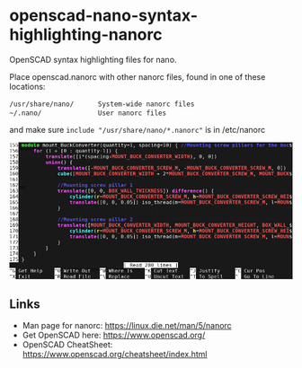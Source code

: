 # openscad-nano-syntax-highlighting-nanorc
OpenSCAD syntax highlighting files for nano.

Place openscad.nanorc with other nanorc files, found in one of these locations:
```
/usr/share/nano/      System-wide nanorc files
~/.nano/              User nanorc files
```
and make sure `include "/usr/share/nano/*.nanorc"` is in /etc/nanorc

![Screenshot of openscad syntax highlighting in nano](https://github.com/megasaturnv/openscad-nano-syntax-highlighting-nanorc/blob/master/screenshot.png)

## Links
* Man page for nanorc: https://linux.die.net/man/5/nanorc
* Get OpenSCAD here: https://www.openscad.org/
* OpenSCAD CheatSheet: https://www.openscad.org/cheatsheet/index.html
